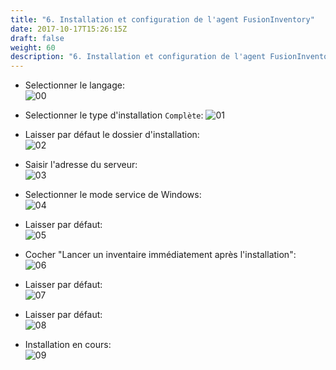 ```yaml
---
title: "6. Installation et configuration de l'agent FusionInventory"
date: 2017-10-17T15:26:15Z
draft: false
weight: 60
description: "6. Installation et configuration de l'agent FusionInventory"
---
```


- Selectionner le langage:  
![00](/images/GLPI/FusionInventory_Agent/00.PNG)

- Selectionner le type d'installation `Complète`:
![01](/images/GLPI/FusionInventory_Agent/01.PNG)

- Laisser par défaut le dossier d'installation:  
![02](/images/GLPI/FusionInventory_Agent/02.PNG)

- Saisir l'adresse du serveur:  
![03](/images/GLPI/FusionInventory_Agent/03.PNG)

- Selectionner le mode service de Windows:  
![04](/images/GLPI/FusionInventory_Agent/04.PNG)

- Laisser par défaut:  
![05](/images/GLPI/FusionInventory_Agent/05.PNG)

- Cocher "Lancer un inventaire immédiatement après l'installation":  
![06](/images/GLPI/FusionInventory_Agent/06.PNG)

- Laisser par défaut:  
![07](/images/GLPI/FusionInventory_Agent/07.PNG)

- Laisser par défaut:  
![08](/images/GLPI/FusionInventory_Agent/08.PNG)

- Installation en cours:  
![09](/images/GLPI/FusionInventory_Agent/09.PNG)